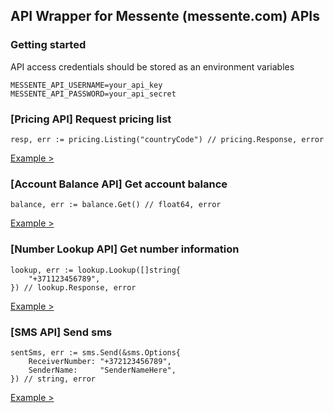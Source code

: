 ## API Wrapper for Messente (messente.com) APIs

### Getting started
API access credentials should be stored as an environment variables
```
MESSENTE_API_USERNAME=your_api_key
MESSENTE_API_PASSWORD=your_api_secret
```

### [Pricing API] Request pricing list
```
resp, err := pricing.Listing("countryCode") // pricing.Response, error
```

[Example >](https://github.com/kozjat/messente-go/blob/master/examples/pricing-list.go)

### [Account Balance API] Get account balance
```
balance, err := balance.Get() // float64, error
```

[Example >](https://github.com/kozjat/messente-go/blob/master/examples/balance.go)

### [Number Lookup API] Get number information
```
lookup, err := lookup.Lookup([]string{
    "+371123456789",
}) // lookup.Response, error
```

[Example >](https://github.com/kozjat/messente-go/blob/master/examples/number-lookup.go)

### [SMS API] Send sms
```
sentSms, err := sms.Send(&sms.Options{
    ReceiverNumber: "+372123456789",
    SenderName:     "SenderNameHere",
}) // string, error
```

[Example >](https://github.com/kozjat/messente-go/blob/master/examples/send-sms.go)